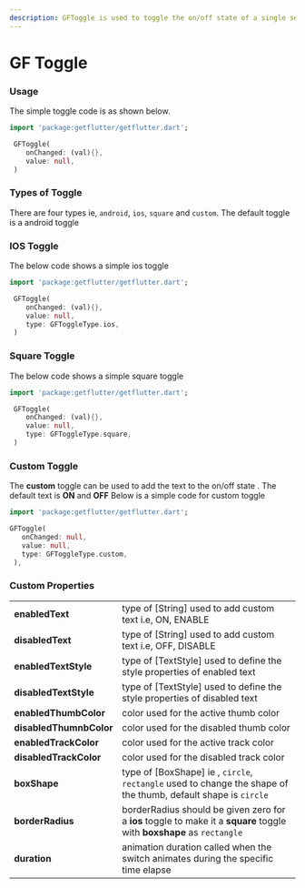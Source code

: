 ```yaml
---
description: GFToggle is used to toggle the on/off state of a single setting.
---
```


# GF Toggle

### Usage

The simple toggle code is as shown below.

```dart
import 'package:getflutter/getflutter.dart';

 GFToggle(
    onChanged: (val){},
    value: null,
 )
```

### Types of Toggle

There are four types ie, `android`, `ios`, `square` and `custom`. The default toggle is a android toggle

###  IOS Toggle

The below code shows a simple ios toggle

```dart
import 'package:getflutter/getflutter.dart';

 GFToggle(
    onChanged: (val){},
    value: null,
    type: GFToggleType.ios,
 )
```

### Square Toggle

The below code shows a simple square toggle

```dart
import 'package:getflutter/getflutter.dart';

 GFToggle(
    onChanged: (val){},
    value: null,
    type: GFToggleType.square,
 )
```

### Custom Toggle

The **custom** toggle can be used to add the text to the on/off state . The default text is **ON** and **OFF** Below is a simple code for custom toggle

```dart
import 'package:getflutter/getflutter.dart';

GFToggle(
   onChanged: null,
   value: null,
   type: GFToggleType.custom,
 ),
```

### Custom Properties

|  |  |
| :--- | :--- |
| **enabledText** | type of \[String\] used to add custom text i.e, ON, ENABLE |
| **disabledText** | type of \[String\] used to add custom text i.e, OFF, DISABLE |
| **enabledTextStyle** | type of \[TextStyle\] used to define the style properties of enabled text |
| **disabledTextStyle** | type of \[TextStyle\] used to define the style properties of disabled text |
| **enabledThumbColor** | color used for the active thumb color |
| **disabledThumnbColor** | color used for the disabled thumb color |
| **enabledTrackColor** | color used for the active track color |
| **disabledTrackColor** | color used for the disabled track color |
| **boxShape** | type of \[BoxShape\] ie , `circle`, `rectangle` used to change the shape of the thumb, default shape is `circle` |
| **borderRadius** | borderRadius should be given zero for a **ios** toggle to make it a **square** toggle with **boxshape** as `rectangle` |
| **duration** | animation duration called when the switch animates during the specific time elapse |

